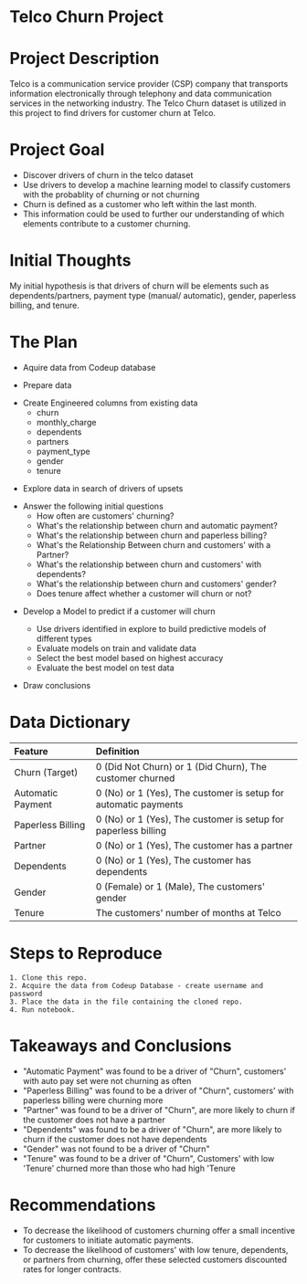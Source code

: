 # Telco Churn Project

# Project Description
Telco is a communication service provider (CSP) company that transports information electronically through telephony and data communication services in the networking industry. The Telco Churn dataset is utilized in this project to find drivers for customer churn at Telco. 

# Project Goal

* Discover drivers of churn in the telco dataset 
* Use drivers to develop a machine learning model to classify customers with the probablity of churning or not churning
* Churn is defined as a customer who left within the last month.
* This information could be used to further our understanding of which elements contribute to a customer churning.

# Initial Thoughts

My initial hypothesis is that drivers of churn will be elements such as dependents/partners, payment type (manual/ automatic), gender, paperless billing, and tenure.

# The Plan

* Aquire data from Codeup database

* Prepare data

- Create Engineered columns from existing data
    * churn
    * monthly_charge
    * dependents
    * partners
    * payment_type
    * gender
    * tenure
* Explore data in search of drivers of upsets

- Answer the following initial questions
    * How often are customers' churning?
    * What's the relationship between churn and automatic payment?
    * What's the relationship between churn and paperless billing?
    * What's the Relationship Between churn and customers' with a Partner?
    * What's the relationship between churn and customers' with dependents?
    * What's the relationship between churn and customers' gender?
    * Does tenure affect whether a customer will churn or not?

* Develop a Model to predict if a customer will churn

    - Use drivers identified in explore to build predictive models of different types
    - Evaluate models on train and validate data
    - Select the best model based on highest accuracy
    - Evaluate the best model on test data

* Draw conclusions



# Data Dictionary

| Feature | Definition |
|:--------|:-----------|
|Churn (Target)| 0 (Did Not Churn) or 1 (Did Churn), The customer churned|
|Automatic Payment| 0 (No) or 1 (Yes), The customer is setup for automatic payments|
|Paperless Billing| 0 (No) or 1 (Yes), The customer is setup for paperless billing|
|Partner| 0 (No) or 1 (Yes), The customer has a partner|
|Dependents| 0 (No) or 1 (Yes), The customer has dependents|
|Gender| 0 (Female) or 1 (Male), The customers' gender|
|Tenure| The customers' number of months at Telco|

# Steps to Reproduce
    1. Clone this repo.
    2. Acquire the data from Codeup Database - create username and password
    3. Place the data in the file containing the cloned repo.
    4. Run notebook.

# Takeaways and Conclusions
* "Automatic Payment" was found to be a driver of "Churn", customers' with auto pay set were not churning as often
* "Paperless Billing" was found to be a driver of "Churn",  customers' with paperless billing were churning more
* "Partner" was found to be a driver of "Churn", are more likely to churn if the customer does not have a partner
* "Dependents" was found to be a driver of "Churn", are more likely to churn if the customer does not have dependents
* "Gender" was not found to be a driver of "Churn"
* "Tenure" was found to be a driver of "Churn", Customers' with low 'Tenure' churned more than those who had high 'Tenure

# Recommendations
* To decrease the likelihood of customers churning offer a small incentive for customers to initiate automatic payments.
* To decrease the likelihood of customers' with low tenure, dependents, or partners from churning, offer these selected customers discounted rates for longer contracts.